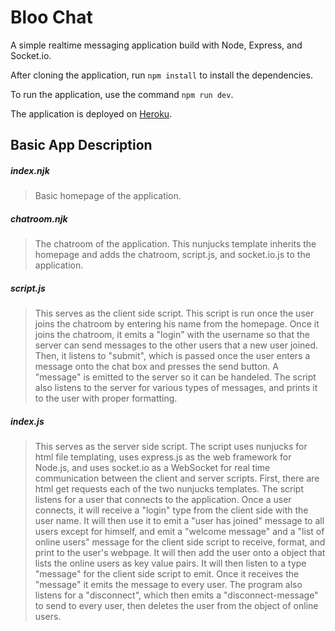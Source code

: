 # Bloo Chat

A simple realtime messaging application build with Node, Express, and Socket.io.

After cloning the application, run `npm install` to install the dependencies. 

To run the application, use the command `npm run dev`.

The application is deployed on [Heroku](http://bloo-chat-starter.herokuapp.com/).

## Basic App Description
##### index.njk 
> Basic homepage of the application. 

##### chatroom.njk
> The chatroom of the application. This nunjucks template inherits the homepage 
>and adds the chatroom, script.js, and socket.io.js to the application.

##### script.js
> This serves as the client side script. This script is run once the user joins 
>the chatroom by entering his name from the homepage. Once it joins the chatroom, 
>it emits a "login" with the username so that the server can send messages to the 
>other users that a new user joined. Then, it listens to "submit", which is passed 
>once the user enters a message onto the chat box and presses the send button. 
>A "message" is emitted to the server so it can be handeled. The script also 
>listens to the server for various types of messages, and prints it to the user 
>with proper formatting.

##### index.js
> This serves as the server side script. The script uses nunjucks for html file 
>templating, uses express.js as the web framework for Node.js, and uses socket.io 
>as a WebSocket for real time communication between the client and server scripts. 
>First, there are html get requests each of the two nunjucks templates. The script 
>listens for a user that connects to the application. Once a user connects, it 
>will receive a "login" type from the client side with the user name. It will then
> use it to emit a "user has joined" message to all users except for himself, and 
>emit a "welcome message" and a "list of online users" message for the client side 
>script to receive, format, and print to the user's webpage. It will then add the 
>user onto a object that lists the online users as key value pairs. It will then 
>listen to a type "message" for the client side script to emit. Once it receives 
>the "message" it emits the message to every user. The program also listens for a 
>"disconnect", which then emits a "disconnect-message" to send to every user, 
>then deletes the user from the object of online users. 